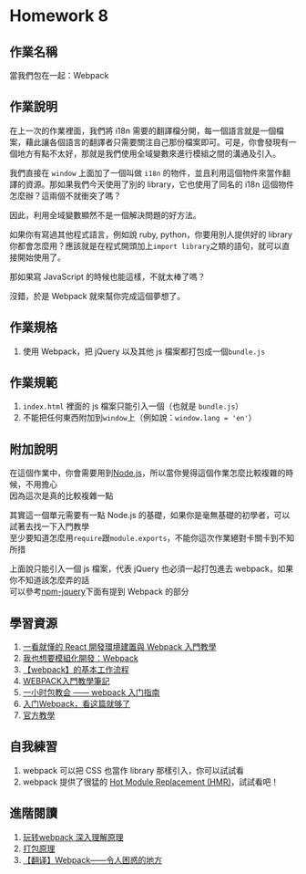 # Homework 8

## 作業名稱

當我們包在一起：Webpack

## 作業說明

在上一次的作業裡面，我們將 i18n 需要的翻譯檔分開，每一個語言就是一個檔案，藉此讓各個語言的翻譯者只需要關注自己那份檔案即可。可是，你會發現有一個地方有點不太好，那就是我們使用全域變數來進行模組之間的溝通及引入。

我們直接在 `window` 上面加了一個叫做 `i18n` 的物件，並且利用這個物件來當作翻譯的資源。那如果我們今天使用了別的 library，它也使用了同名的 i18n 這個物件怎麼辦？這兩個不就衝突了嗎？

因此，利用全域變數顯然不是一個解決問題的好方法。

如果你有寫過其他程式語言，例如說 ruby, python，你要用別人提供好的 library 你都會怎麼用？應該就是在程式開頭加上`import library`之類的語句，就可以直接開始使用了。

那如果寫 JavaScript 的時候也能這樣，不就太棒了嗎？

沒錯，於是 Webpack 就來幫你完成這個夢想了。

## 作業規格

1. 使用 Webpack，把 jQuery 以及其他 js 檔案都打包成一個`bundle.js`

## 作業規範

1. `index.html` 裡面的 js 檔案只能引入一個（也就是 `bundle.js`）
2. 不能把任何東西附加到`window`上（例如說：`window.lang = 'en'`）

## 附加說明
在這個作業中，你會需要用到[Node.js](https://nodejs.org/en/)，所以當你覺得這個作業怎麼比較複雜的時候，不用擔心  
因為這次是真的比較複雜一點

其實這一個單元需要有一點 Node.js 的基礎，如果你是毫無基礎的初學者，可以試著去找一下入門教學  
至少要知道怎麼用`require`跟`module.exports`，不能你這次作業絕對卡關卡到不知所措

上面說只能引入一個 js 檔案，代表 jQuery 也必須一起打包進去 webpack，如果你不知道該怎麼弄的話  
可以參考[npm-jquery](https://www.npmjs.com/package/jquery)下面有提到 Webpack 的部分

## 學習資源

1. [一看就懂的 React 開發環境建置與 Webpack 入門教學](http://blog.techbridge.cc/2016/07/30/react-dev-enviroment-webpack-browserify/)
2. [我也想要模組化開發：Webpack](http://ithelp.ithome.com.tw/articles/10188007)
2. [【webpack】的基本工作流程](https://medium.com/html-test/webpack-%E7%9A%84%E5%9F%BA%E6%9C%AC%E5%B7%A5%E4%BD%9C%E6%B5%81%E7%A8%8B-585f2bc952b9)
3. [WEBPACK入門教學筆記](http://blog.kkbruce.net/2015/10/webpack.html#.WN0gRRKGN8w)
4. [一小时包教会 —— webpack 入门指南](http://www.cnblogs.com/vajoy/p/4650467.html)
5. [入门Webpack，看这篇就够了](http://www.jianshu.com/p/42e11515c10f)
6. [官方教學](https://webpack.js.org/guides/get-started/)

## 自我練習

1. webpack 可以把 CSS 也當作 library 那樣引入，你可以試試看
2. webpack 提供了很猛的 [Hot Module Replacement (HMR)](https://github.com/webpack/docs/wiki/hot-module-replacement-with-webpack)，試試看吧！

## 進階閱讀

1. [玩转webpack 深入理解原理](http://www.thkdog.com/html5/2015/05/08/webpack.html)
2. [打包原理](https://www.kancloud.cn/xiak/quanduan/254501)
3. [【翻译】Webpack——令人困惑的地方](https://github.com/chemdemo/chemdemo.github.io/issues/13)


